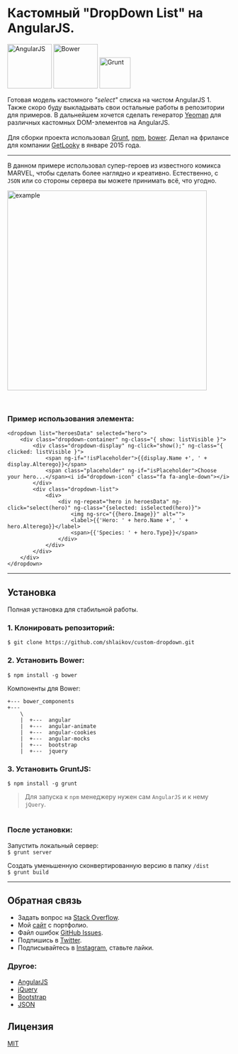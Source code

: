 # Кастомный **"DropDown List"** на **AngularJS**.

<img src="https://avatars0.githubusercontent.com/u/139426?v=3&s=400" width="100px" title="AngularJS"/>
<img src="https://bower.io/img/bower-logo.svg" width="100px" title="Bower"/>
<img src="http://svgporn.com/logos/grunt.svg" width="70px" title="Grunt"/>



Готовая модель кастомного *"select"* списка на чистом AngularJS 1.
Также скоро буду выкладывать свои остальные работы в репозитории для примеров. В дальнейшем хочется сделать генератор [Yeoman](http://yeoman.io/) для различных кастомных DOM-элементов на AngularJS.<br><br>
Для сборки проекта использовал [Grunt](http://gruntjs.com/), [npm](https://www.npmjs.com/), [bower](https://bower.io/). Делал на фрилансе для компании [GetLooky](http://getlooky.ru) в январе 2015 года.


---

В данном примере использовал супер-героев из известного комикса MARVEL, чтобы
сделать более наглядно и креативно. Естественно, с `JSON` или со стороны сервера вы можете принимать всё, что угодно.<br>
<p align="left">
    <img src="app/custom_dropdown.gif" width="450px" title="example" />
</p>
<br>

### Пример использования элемента:
~~~
<dropdown list="heroesData" selected="hero">
    <div class="dropdown-container" ng-class="{ show: listVisible }">
        <div class="dropdown-display" ng-click="show();" ng-class="{ clicked: listVisible }">
            <span ng-if="!isPlaceholder">{{display.Name +', ' + display.Alterego}}</span>
            <span class="placeholder" ng-if="isPlaceholder">Choose your hero...</span><i id="dropdown-icon" class="fa fa-angle-down"></i>
        </div>
        <div class="dropdown-list">
            <div>
                <div ng-repeat="hero in heroesData" ng-click="select(hero)" ng-class="{selected: isSelected(hero)}">
                    <img ng-src="{{hero.Image}}" alt="">
                    <label>{{'Hero: ' + hero.Name +', ' + hero.Alterego}}</label>
                    <span>{{'Species: ' + hero.Type}}</span>
                </div>
            </div>
        </div>
    </div>
</dropdown>
~~~
---


## Установка
Полная установка для стабильной работы.

### 1. Клонировать репозиторий:
`$ git clone https://github.com/shlaikov/custom-dropdown.git`

### 2. Установить Bower:
`$ npm install -g bower`

Компоненты для Bower:<br>
~~~
+--- bower_components
+---
    \
    |  +---  angular
    |  +---  angular-animate
    |  +---  angular-cookies
    |  +---  angular-mocks
    |  +---  bootstrap
    |  +---  jquery
~~~

### 3. Установить GruntJS:
`$ npm install -g grunt`

> Для запуска к `npm` менеджеру нужен сам `AngularJS` и к нему `jQuery`.

#
### После установки:

Запустить локальный сервер: <br>
`$ grunt server`

Создать уменьшенную сконвертированную версию в папку `/dist` <br>
`$ grunt build`

---

## Обратная связь

* Задать вопрос на [Stack Overflow](http://stackoverflow.com/questions/tagged/AngularJS).
* Мой [сайт](http://shlaikov.github.io/) с портфолио.
* Файл ошибок [GitHub Issues](https://github.com/shlaikov/custom_dropdown/issues).
* Подпишись в [Twitter](https://twitter.com/Shlaikov_Alexey).
* Подписывайтесь в [Instagram](https://www.instagram.com/alexey_shlaikov), ставьте лайки.

### Другое:
- [AngularJS](https://angularjs.org/)
- [jQuery](http://jquery.com/)
- [Bootstrap](http://getbootstrap.com/)
- [JSON](http://www.json.org/)

## Лицензия
[MIT](LICENSE)